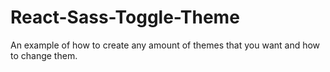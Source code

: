 # React-Sass-Toggle-Theme
An example of how to create any amount of themes that you want and how to change them.
